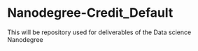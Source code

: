 # Nanodegree-Credit_Default
This will be repository used for deliverables of the Data science Nanodegree
